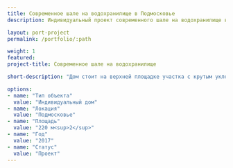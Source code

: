 ```yaml
---
title: Современное шале на водохранилище в Подмосковье
description: Индивидуальный проект современного шале на водохранилище в Подмосковье от архитектурного бюро А510. Индивидуальное проектирование на заказ.

layout: port-project
permalink: /portfolio/:path

weight: 1
featured:
project-title: Современное шале на водохранилище

short-description: "Дом стоит на верхней площадке участка с крутым уклоном. Конструкция дома - каркас из клееного бруса с заполнением между колоннами. Безрамочные окна гостиной и спальни развернуты на водохранилище. Внутреннее пространство дома продолжается внешними террасами, которые каскадом спускаются по участку вниз к воде. Террасы имеют разную функцию - зона отдыха, костер, йога, барбекю."

options:
- name: "Тип объекта"
  value: "Индивидуальный дом"
- name: "Локация"
  value: "Подмосковье"
- name: "Площадь"
  value: "220 м<sup>2</sup>"
- name: "Год"
  value: "2017"
- name: "Статус"
  value: "Проект"
---
```

